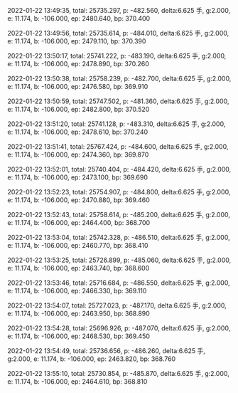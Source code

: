 2022-01-22 13:49:35, total: 25735.297, p: -482.560, delta:6.625 手, g:2.000, e: 11.174, b: -106.000, ep: 2480.640, bp: 370.400

2022-01-22 13:49:56, total: 25735.614, p: -484.010, delta:6.625 手, g:2.000, e: 11.174, b: -106.000, ep: 2479.110, bp: 370.390

2022-01-22 13:50:17, total: 25741.222, p: -483.190, delta:6.625 手, g:2.000, e: 11.174, b: -106.000, ep: 2478.890, bp: 370.260

2022-01-22 13:50:38, total: 25758.239, p: -482.700, delta:6.625 手, g:2.000, e: 11.174, b: -106.000, ep: 2476.580, bp: 369.910

2022-01-22 13:50:59, total: 25747.502, p: -481.360, delta:6.625 手, g:2.000, e: 11.174, b: -106.000, ep: 2482.800, bp: 370.520

2022-01-22 13:51:20, total: 25741.128, p: -483.310, delta:6.625 手, g:2.000, e: 11.174, b: -106.000, ep: 2478.610, bp: 370.240

2022-01-22 13:51:41, total: 25767.424, p: -484.600, delta:6.625 手, g:2.000, e: 11.174, b: -106.000, ep: 2474.360, bp: 369.870

2022-01-22 13:52:01, total: 25740.404, p: -484.420, delta:6.625 手, g:2.000, e: 11.174, b: -106.000, ep: 2473.100, bp: 369.690

2022-01-22 13:52:23, total: 25754.907, p: -484.800, delta:6.625 手, g:2.000, e: 11.174, b: -106.000, ep: 2470.880, bp: 369.460

2022-01-22 13:52:43, total: 25758.614, p: -485.200, delta:6.625 手, g:2.000, e: 11.174, b: -106.000, ep: 2464.400, bp: 368.700

2022-01-22 13:53:04, total: 25742.328, p: -486.510, delta:6.625 手, g:2.000, e: 11.174, b: -106.000, ep: 2460.770, bp: 368.410

2022-01-22 13:53:25, total: 25726.899, p: -485.060, delta:6.625 手, g:2.000, e: 11.174, b: -106.000, ep: 2463.740, bp: 368.600

2022-01-22 13:53:46, total: 25716.684, p: -486.550, delta:6.625 手, g:2.000, e: 11.174, b: -106.000, ep: 2466.330, bp: 369.110

2022-01-22 13:54:07, total: 25727.023, p: -487.170, delta:6.625 手, g:2.000, e: 11.174, b: -106.000, ep: 2463.950, bp: 368.890

2022-01-22 13:54:28, total: 25696.926, p: -487.070, delta:6.625 手, g:2.000, e: 11.174, b: -106.000, ep: 2468.530, bp: 369.450

2022-01-22 13:54:49, total: 25736.656, p: -486.260, delta:6.625 手, g:2.000, e: 11.174, b: -106.000, ep: 2463.820, bp: 368.760

2022-01-22 13:55:10, total: 25730.854, p: -485.870, delta:6.625 手, g:2.000, e: 11.174, b: -106.000, ep: 2464.610, bp: 368.810